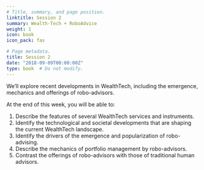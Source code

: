 ```yaml
---
# Title, summary, and page position.
linktitle: Session 2
summary: Wealth-Tech + RoboAdvice
weight: 1
icon: book
icon_pack: fas

# Page metadata.
title: Session 2
date: "2018-09-09T00:00:00Z"
type: book  # Do not modify.
---
```


We’ll explore recent developments in WealthTech, including the emergence, mechanics and offerings of robo-advisors.

At the end of this week, you will be able to: 
1. Describe the features of several WealthTech services and instruments.
1. Identify the technological and societal developments that are shaping the current WealthTech landscape.
1. Identify the drivers of the emergence and popularization of robo-advising.
1. Describe the mechanics of portfolio management by robo-advisors.
1. Contrast the offerings of robo-advisors with those of traditional human advisors.
 